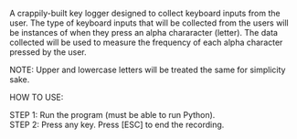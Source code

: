 A crappily-built key logger designed to collect keyboard inputs from the user. The type of keyboard inputs that will be collected from the users will be instances of when they press an alpha chararacter (letter). The data collected will be used to measure the frequency of each alpha character pressed by the user.
 
NOTE: Upper and lowercase letters will be treated the same for simplicity sake. 

HOW TO USE:

STEP 1: Run the program (must be able to run Python).  
STEP 2: Press any key. Press [ESC] to end the recording.  



